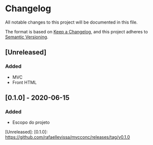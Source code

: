 # Changelog

All notable changes to this project will be documented in this file.

The format is based on [Keep a Changelog](https://keepachangelog.com/en/1.0.0/),
and this project adheres to [Semantic Versioning](https://semver.org/spec/v2.0.0.html).

## [Unreleased]

### Added

- MVC
- Front HTML

## [0.1.0] - 2020-06-15

### Added

- Escopo do projeto

[Unreleased]:
[0.1.0]: https://github.com/rafaellevissa/mvcconc/releases/tag/v0.1.0
